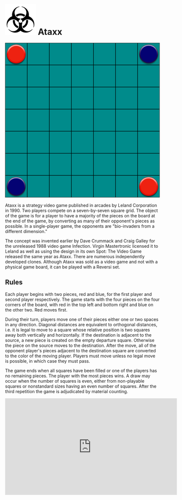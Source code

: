 # ![Ataxx](https://github.com/gbtami/pychess-variants/blob/master/static/icons/ataxx.svg) Ataxx

![Ataxx Board](https://github.com/gbtami/pychess-variants/blob/master/static/images/Ataxx.png?raw=true)

Ataxx is a strategy video game published in arcades by Leland Corporation in 1990. Two players compete on a seven-by-seven square grid. The object of the game is for a player to have a majority of the pieces on the board at the end of the game, by converting as many of their opponent's pieces as possible. In a single-player game, the opponents are "bio-invaders from a different dimension."

The concept was invented earlier by Dave Crummack and Craig Galley for the unreleased 1988 video game Infection. Virgin Mastertronic licensed it to Leland as well as using the design in its own Spot: The Video Game released the same year as Ataxx. There are numerous independently developed clones. Although Ataxx was sold as a video game and not with a physical game board, it can be played with a Reversi set.

## Rules

Each player begins with two pieces, red and blue, for the first player and second player respectively. The game starts with the four pieces on the four corners of the board, with red in the top left and bottom right and blue on the other two. Red moves first.

During their turn, players move one of their pieces either one or two spaces in any direction. Diagonal distances are equivalent to orthogonal distances, i.e. it is legal to move to a square whose relative position is two squares away both vertically and horizontally. If the destination is adjacent to the source, a new piece is created on the empty departure square. Otherwise the piece on the source moves to the destination. After the move, all of the opponent player's pieces adjacent to the destination square are converted to the color of the moving player. Players must move unless no legal move is possible, in which case they must pass.

The game ends when all squares have been filled or one of the players has no remaining pieces. The player with the most pieces wins. A draw may occur when the number of squares is even, either from non-playable squares or nonstandard sizes having an even number of squares. After the third repetition the game is adjudicated by material counting.

<iframe width="560" height="315" src="https://www.youtube.com/embed/rYIyB6Pw8VE" frameborder="0" allowfullscreen></iframe>
